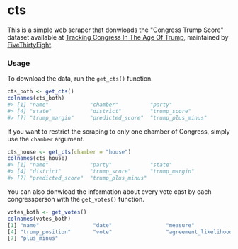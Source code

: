 # cts

This is a simple web scraper that donwloads the "Congress Trump Score" dataset
available at [Tracking Congress In The Age Of Trump](https://projects.fivethirtyeight.com/congress-trump-score/),
maintained by [FiveThirtyEight](https://fivethirtyeight.com/).

### Usage

To download the data, run the `get_cts()` function.

```r
cts_both <- get_cts()
colnames(cts_both)
#> [1] "name"             "chamber"          "party"           
#> [4] "state"            "district"         "trump_score"     
#> [7] "trump_margin"     "predicted_score"  "trump_plus_minus"
```

If you want to restrict the scraping to only one chamber of Congress, simply use the `chamber` argument.

```r
cts_house <- get_cts(chamber = "house")
colnames(cts_house)
#> [1] "name"             "party"            "state"           
#> [4] "district"         "trump_score"      "trump_margin"    
#> [7] "predicted_score"  "trump_plus_minus"
```

You can also donwload the information about every vote cast by each congressperson with the `get_votes()` function.

```r
votes_both <- get_votes()
colnames(votes_both)
[1] "name"                 "date"                 "measure"             
[4] "trump_position"       "vote"                 "agreement_likelihood"
[7] "plus_minus"
```
